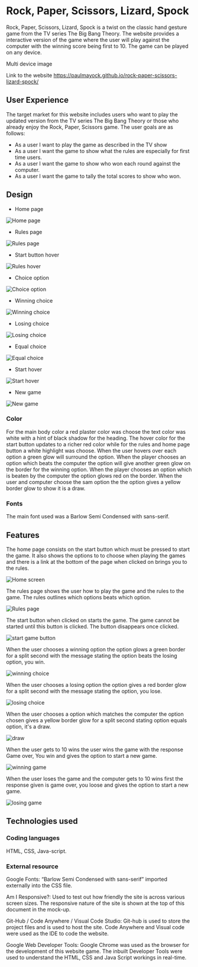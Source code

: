 # Rock, Paper, Scissors, Lizard, Spock

Rock, Paper, Scissors, Lizard, Spock is a twist on the classic hand gesture game from the TV series The Big Bang Theory. The website provides a interactive version of the game where the user will play against the computer with the winning score being first to 10.
The game can be played on any device.

Multi device image

Link to the website https://paulmayock.github.io/rock-paper-scissors-lizard-spock/

## User Experience
The target market for this website includes users who want to play the updated version from the TV series The Big Bang Theory or those who already enjoy the Rock, Paper, Scissors game.
The user goals are as follows:
- As a user I want to play the game as described in the TV show
- As a user I want the game to show what the rules are especially for first time users.
- As a user I want the game to show who won each round against the computer.
- As a user I want the game to tally the total scores to show who won.

## Design
 - Home page 

![Home page](docs/home-screen.png)

 - Rules page

 ![Rules page](docs/rules-page.png)

 - Start button hover

 ![Rules hover](docs/rules-hover.png)

 - Choice option

 ![Choice option](docs/hover-option.png)

 - Winning choice

 ![Winning choice](docs/winning-choice.png)

 - Losing choice

 ![Losing choice](docs/losing-choice.png)

 - Equal choice

 ![Equal choice](docs/equal-choice.png)

 - Start hover

 ![Start hover](docs/start-hover.png)

 - New game

 ![New game](docs/newGame.png)


### Color

For the main body color a red plaster color was choose the text color was white with a hint of black shadow for the heading. The hover color for the start button updates to a richer red color while for the rules and home page button a white highlight was choose. When the user hovers over each option a green glow will surround the option. When the player chooses an option which beats the computer the option will give another green glow on the border for the winning option. When the player chooses an option which is beaten by the computer the option glows red on the border. When the user and computer choose the sam option the the option gives a yellow border glow to show it is a draw.

### Fonts

The main font used was a Barlow Semi Condensed with sans-serif.

## Features

The home page consists on the start button which must be pressed to start the game. It also shows the options to to choose when playing the games and there is a link at the bottom of the page when clicked on brings you to the rules.

![Home screen](docs/home-screen.png)

The rules page shows the user how to play the game and the rules to the game. The rules outlines which options beats which option.

![Rules page](docs/rules-page.png)

The start button when clicked on starts the game. The game cannot be started until this button is clicked. The button disappears once clicked.

![start game button](docs/start-hover.png)

When the user chooses a winning option the option glows a green border for a split second with the message stating the option beats the losing option, you win.

![winning choice](docs/winning-choice.png)

When the user chooses a losing option the option gives a red border glow for a split second with the message stating the option, you lose.

![losing choice](docs/losing-choice.png)

When the user chooses a option which matches the computer the option chosen gives a yellow border glow for a split second stating option equals option, it's a draw.

![draw](docs/equal-choice.png)

When the user gets to 10 wins the user wins the game with the response Game over, You win and gives the option to start a new game.

![winning game](docs/winningGame.PNG)

When the user loses the game and the computer gets to 10 wins first the response given is game over, you loose and gives the option to start a new game.

![losing game](docs/youLose.PNG)

## Technologies used

### Coding languages

HTML, CSS, Java-script.

### External resource

Google Fonts: “Barlow Semi Condensed with sans-serif” imported externally into the CSS file. 


Am I Responsive?: Used to test out how friendly the site is across various screen sizes. The responsive nature of the site is shown at the top of this document in the mock-up.


Git-Hub / Code Anywhere / Visual Code Studio: Git-hub is used to store the project files and is used to host the site. Code Anywhere and Visual code were used as the IDE to code the website.

Google Web Developer Tools: Google Chrome was used as the browser for the development of this website game. The inbuilt Developer Tools were used to understand the HTML, CSS and Java Script workings in real-time.
